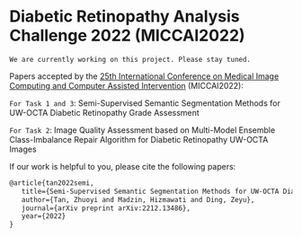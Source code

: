 # Diabetic Retinopathy Analysis Challenge 2022 (MICCAI2022)

`We are currently working on this project. Please stay tuned.` 

Papers accepted by the [25th International Conference on Medical Image Computing and Computer Assisted Intervention](https://conferences.miccai.org/2022/en/) (MICCAI2022):

`For Task 1 and 3`: Semi-Supervised Semantic Segmentation Methods for UW-OCTA Diabetic Retinopathy Grade Assessment 

`For Task 2`: Image Quality Assessment based on Multi-Model Ensemble Class-Imbalance Repair Algorithm for Diabetic Retinopathy UW-OCTA Images 

If our work is helpful to you, please cite the following papers:

```latex
@article{tan2022semi,
   title={Semi-Supervised Semantic Segmentation Methods for UW-OCTA Diabetic Retinopathy Grade Assessment},
   author={Tan, Zhuoyi and Madzin, Hizmawati and Ding, Zeyu},
   journal={arXiv preprint arXiv:2212.13486},
   year={2022}
}
```

